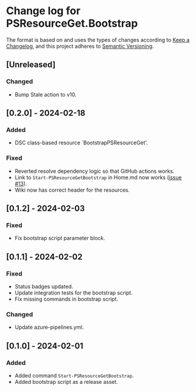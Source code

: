 # Change log for PSResourceGet.Bootstrap

The format is based on and uses the types of changes according to [Keep a Changelog](https://keepachangelog.com/en/1.0.0/),
and this project adheres to [Semantic Versioning](https://semver.org/spec/v2.0.0.html).

## [Unreleased]

### Changed

- Bump Stale action to v10.

## [0.2.0] - 2024-02-18

### Added

- DSC class-based resource `BootstrapPSResourceGet'.

### Fixed

- Reverted resolve dependency logic so that GitHub actions works.
- Link to `Start-PSResourceGetBootstrap` in Home.md now works ([issue #13](https://github.com/viscalyx/PSResourceGet.Bootstrap/issues/13)).
- Wiki now has correct header for the resources.

## [0.1.2] - 2024-02-03

### Fixed

- Fix bootstrap script parameter block.

## [0.1.1] - 2024-02-02

### Fixed

- Status badges updated.
- Update integration tests for the bootstrap script.
- Fix missing commands in bootstrap script.

### Changed

- Update azure-pipelines.yml.

## [0.1.0] - 2024-02-01

### Added

- Added command `Start-PSResourceGetBootstrap`.
- Added bootstrap script as a release asset.
